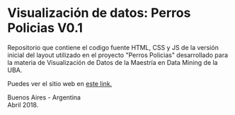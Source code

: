 # Visualización de datos: Perros Policias V0.1
Repositorio que contiene el codigo fuente HTML, CSS y JS de la versión inicial del layout utilizado en el proyecto "Perros Policias" desarrollado para la materia de Visualización de Datos de la Maestría en Data Mining de la UBA.
     
  Puedes ver el sitio web en [este link.](https://jaimehmol.github.io/DataViz-PerrosPolicias0.1/)
  
Buenos Aires - Argentina   
Abril 2018.
